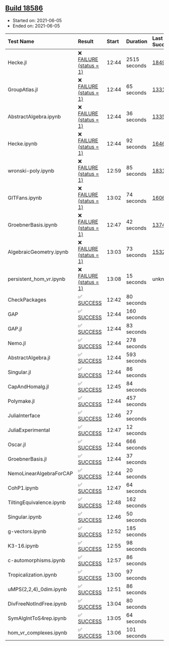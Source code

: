 ## [Build 18586](https://oscarci.mathematik.uni-kl.de/job/oscar/18586/)

* Started on: 2021-06-05
* Ended on: 2021-06-05

| Test Name    | Result | Start | Duration | Last Success | First Failure |
|:-------------|:-------|:------|:---------|:-------------|:--------------|
| Hecke.jl | ❌ [FAILURE (status = 1)](https://oscarci.mathematik.uni-kl.de/job/oscar/18586/artifact/logs/build-18586/Hecke.jl.log) | 12:44 | 2515 seconds | [18490](https://oscarci.mathematik.uni-kl.de/job/oscar/18490/) | [18491](https://oscarci.mathematik.uni-kl.de/job/oscar/18491/) |
| GroupAtlas.jl | ❌ [FAILURE (status = 1)](https://oscarci.mathematik.uni-kl.de/job/oscar/18586/artifact/logs/build-18586/GroupAtlas.jl.log) | 12:44 | 65 seconds | [13311](https://oscarci.mathematik.uni-kl.de/job/oscar/13311/) | [13312](https://oscarci.mathematik.uni-kl.de/job/oscar/13312/) |
| AbstractAlgebra.ipynb | ❌ [FAILURE (status = 1)](https://oscarci.mathematik.uni-kl.de/job/oscar/18586/artifact/logs/build-18586/AbstractAlgebra.ipynb.log) | 12:44 | 36 seconds | [13355](https://oscarci.mathematik.uni-kl.de/job/oscar/13355/) | [13356](https://oscarci.mathematik.uni-kl.de/job/oscar/13356/) |
| Hecke.ipynb | ❌ [FAILURE (status = 1)](https://oscarci.mathematik.uni-kl.de/job/oscar/18586/artifact/logs/build-18586/Hecke.ipynb.log) | 12:44 | 92 seconds | [16463](https://oscarci.mathematik.uni-kl.de/job/oscar/16463/) | [16464](https://oscarci.mathematik.uni-kl.de/job/oscar/16464/) |
| wronski-poly.ipynb | ❌ [FAILURE (status = 1)](https://oscarci.mathematik.uni-kl.de/job/oscar/18586/artifact/logs/build-18586/wronski-poly.ipynb.log) | 12:59 | 85 seconds | [18314](https://oscarci.mathematik.uni-kl.de/job/oscar/18314/) | [18315](https://oscarci.mathematik.uni-kl.de/job/oscar/18315/) |
| GITFans.ipynb | ❌ [FAILURE (status = 1)](https://oscarci.mathematik.uni-kl.de/job/oscar/18586/artifact/logs/build-18586/GITFans.ipynb.log) | 13:02 | 74 seconds | [16068](https://oscarci.mathematik.uni-kl.de/job/oscar/16068/) | [16069](https://oscarci.mathematik.uni-kl.de/job/oscar/16069/) |
| GroebnerBasis.ipynb | ❌ [FAILURE (status = 1)](https://oscarci.mathematik.uni-kl.de/job/oscar/18586/artifact/logs/build-18586/GroebnerBasis.ipynb.log) | 12:47 | 42 seconds | [13748](https://oscarci.mathematik.uni-kl.de/job/oscar/13748/) | [13749](https://oscarci.mathematik.uni-kl.de/job/oscar/13749/) |
| AlgebraicGeometry.ipynb | ❌ [FAILURE (status = 1)](https://oscarci.mathematik.uni-kl.de/job/oscar/18586/artifact/logs/build-18586/AlgebraicGeometry.ipynb.log) | 13:03 | 73 seconds | [15322](https://oscarci.mathematik.uni-kl.de/job/oscar/15322/) | [15323](https://oscarci.mathematik.uni-kl.de/job/oscar/15323/) |
| persistent_hom_vr.ipynb | ❌ [FAILURE (status = 1)](https://oscarci.mathematik.uni-kl.de/job/oscar/18586/artifact/logs/build-18586/persistent_hom_vr.ipynb.log) | 13:08 | 15 seconds | unknown | unknown |
| CheckPackages | ✅ [SUCCESS](https://oscarci.mathematik.uni-kl.de/job/oscar/18586/artifact/logs/build-18586/CheckPackages.log) | 12:42 | 80 seconds |  |  |
| GAP | ✅ [SUCCESS](https://oscarci.mathematik.uni-kl.de/job/oscar/18586/artifact/logs/build-18586/GAP.log) | 12:44 | 160 seconds |  |  |
| GAP.jl | ✅ [SUCCESS](https://oscarci.mathematik.uni-kl.de/job/oscar/18586/artifact/logs/build-18586/GAP.jl.log) | 12:44 | 83 seconds |  |  |
| Nemo.jl | ✅ [SUCCESS](https://oscarci.mathematik.uni-kl.de/job/oscar/18586/artifact/logs/build-18586/Nemo.jl.log) | 12:44 | 278 seconds |  |  |
| AbstractAlgebra.jl | ✅ [SUCCESS](https://oscarci.mathematik.uni-kl.de/job/oscar/18586/artifact/logs/build-18586/AbstractAlgebra.jl.log) | 12:44 | 593 seconds |  |  |
| Singular.jl | ✅ [SUCCESS](https://oscarci.mathematik.uni-kl.de/job/oscar/18586/artifact/logs/build-18586/Singular.jl.log) | 12:44 | 86 seconds |  |  |
| CapAndHomalg.jl | ✅ [SUCCESS](https://oscarci.mathematik.uni-kl.de/job/oscar/18586/artifact/logs/build-18586/CapAndHomalg.jl.log) | 12:45 | 84 seconds |  |  |
| Polymake.jl | ✅ [SUCCESS](https://oscarci.mathematik.uni-kl.de/job/oscar/18586/artifact/logs/build-18586/Polymake.jl.log) | 12:44 | 457 seconds |  |  |
| JuliaInterface | ✅ [SUCCESS](https://oscarci.mathematik.uni-kl.de/job/oscar/18586/artifact/logs/build-18586/JuliaInterface.log) | 12:46 | 27 seconds |  |  |
| JuliaExperimental | ✅ [SUCCESS](https://oscarci.mathematik.uni-kl.de/job/oscar/18586/artifact/logs/build-18586/JuliaExperimental.log) | 12:47 | 12 seconds |  |  |
| Oscar.jl | ✅ [SUCCESS](https://oscarci.mathematik.uni-kl.de/job/oscar/18586/artifact/logs/build-18586/Oscar.jl.log) | 12:44 | 666 seconds |  |  |
| GroebnerBasis.jl | ✅ [SUCCESS](https://oscarci.mathematik.uni-kl.de/job/oscar/18586/artifact/logs/build-18586/GroebnerBasis.jl.log) | 12:44 | 37 seconds |  |  |
| NemoLinearAlgebraForCAP | ✅ [SUCCESS](https://oscarci.mathematik.uni-kl.de/job/oscar/18586/artifact/logs/build-18586/NemoLinearAlgebraForCAP.log) | 12:44 | 20 seconds |  |  |
| CohP1.ipynb | ✅ [SUCCESS](https://oscarci.mathematik.uni-kl.de/job/oscar/18586/artifact/logs/build-18586/CohP1.ipynb.log) | 12:47 | 64 seconds |  |  |
| TiltingEquivalence.ipynb | ✅ [SUCCESS](https://oscarci.mathematik.uni-kl.de/job/oscar/18586/artifact/logs/build-18586/TiltingEquivalence.ipynb.log) | 12:48 | 162 seconds |  |  |
| Singular.ipynb | ✅ [SUCCESS](https://oscarci.mathematik.uni-kl.de/job/oscar/18586/artifact/logs/build-18586/Singular.ipynb.log) | 12:46 | 50 seconds |  |  |
| g-vectors.ipynb | ✅ [SUCCESS](https://oscarci.mathematik.uni-kl.de/job/oscar/18586/artifact/logs/build-18586/g-vectors.ipynb.log) | 12:52 | 185 seconds |  |  |
| K3-16.ipynb | ✅ [SUCCESS](https://oscarci.mathematik.uni-kl.de/job/oscar/18586/artifact/logs/build-18586/K3-16.ipynb.log) | 12:55 | 98 seconds |  |  |
| c-automorphisms.ipynb | ✅ [SUCCESS](https://oscarci.mathematik.uni-kl.de/job/oscar/18586/artifact/logs/build-18586/c-automorphisms.ipynb.log) | 12:57 | 86 seconds |  |  |
| Tropicalization.ipynb | ✅ [SUCCESS](https://oscarci.mathematik.uni-kl.de/job/oscar/18586/artifact/logs/build-18586/Tropicalization.ipynb.log) | 13:00 | 97 seconds |  |  |
| uMPS(2,2,4)_0dim.ipynb | ✅ [SUCCESS](https://oscarci.mathematik.uni-kl.de/job/oscar/18586/artifact/logs/build-18586/uMPS-2-2-4-_0dim.ipynb.log) | 12:51 | 86 seconds |  |  |
| DivFreeNotIndFree.ipynb | ✅ [SUCCESS](https://oscarci.mathematik.uni-kl.de/job/oscar/18586/artifact/logs/build-18586/DivFreeNotIndFree.ipynb.log) | 13:04 | 80 seconds |  |  |
| SymAlgIntToS4rep.ipynb | ✅ [SUCCESS](https://oscarci.mathematik.uni-kl.de/job/oscar/18586/artifact/logs/build-18586/SymAlgIntToS4rep.ipynb.log) | 13:05 | 64 seconds |  |  |
| hom_vr_complexes.ipynb | ✅ [SUCCESS](https://oscarci.mathematik.uni-kl.de/job/oscar/18586/artifact/logs/build-18586/hom_vr_complexes.ipynb.log) | 13:06 | 101 seconds |  |  |
